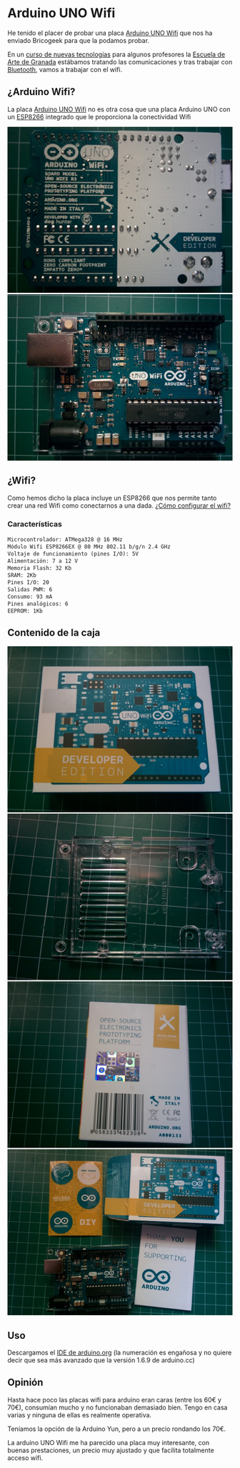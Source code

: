 # Arduino UNO Wifi

He tenido el placer de probar una placa [Arduino UNO Wifi](http://www.arduino.org/products/boards/arduino-uno-wifi) que nos ha enviado Bricogeek para que la podamos probar.


En un [curso de nuevas tecnologías](https://github.com/javacasm/EscuelaArte) para algunos profesores la [Escuela de Arte de Granada](http://www.escuelaartegranada.com/) estábamos tratando las comunicaciones y tras trabajar con [Bluetooth](https://github.com/javacasm/EscuelaArte/blob/master/bluetooth.md), vamos a trabajar con el wifi.

## ¿Arduino Wifi?

La placa [Arduino UNO Wifi](http://www.arduino.org/products/boards/arduino-uno-wifi) no es otra cosa que una placa Arduino UNO con un [ESP8266](http://www.esp8266.com/) integrado que le proporciona la conectividad Wifi

![1](./images/ArduinoWifi_back.jpg)
![1](./images/ArduinoWifi_front.jpg)     

## ¿Wifi?

Como hemos dicho la placa incluye un ESP8266 que nos permite tanto crear una red Wifi como conectarnos a una dada. [¿Cómo configurar el wifi?](http://www.arduino.org/learning/getting-started/getting-started-with-arduino-uno-wifi)

### Características

    Microcontrolador: ATMega328 @ 16 MHz
    Módulo Wifi ESP8266EX @ 80 MHz 802.11 b/g/n 2.4 GHz
    Voltaje de funcionamiento (pines I/O): 5V
    Alimentación: 7 a 12 V
    Memoria Flash: 32 Kb
    SRAM: 2Kb
    Pines I/O: 20
    Salidas PWM: 6
    Consumo: 93 mA
    Pines analógicos: 6
    EEPROM: 1Kb

## Contenido de la caja

![1](./images/CajaArduinoWifi.jpg)
![1](./images/ArduinoWifi_base.jpg)  
![1](./images/CajaArduinoWifi_back.jpg)  
![1](./images/Contenido.jpg)

## Uso

Descargamos el [IDE de arduino.org](http://www.arduino.org/downloads) (la numeración es engañosa y no quiere decir que sea más avanzado que la versión 1.6.9 de arduino.cc)

## Opinión

Hasta hace poco las placas wifi para arduino eran caras (entre los 60€ y 70€), consumían mucho y no funcionaban demasiado bien. Tengo en casa varias y ninguna de ellas es realmente operativa.

Teníamos la opción de la Arduino Yun, pero a un precio rondando los 70€.

La arduino UNO Wifi me ha parecido una placa muy interesante, con buenas prestaciones, un precio muy ajustado y que facilita totalmente acceso wifi.
